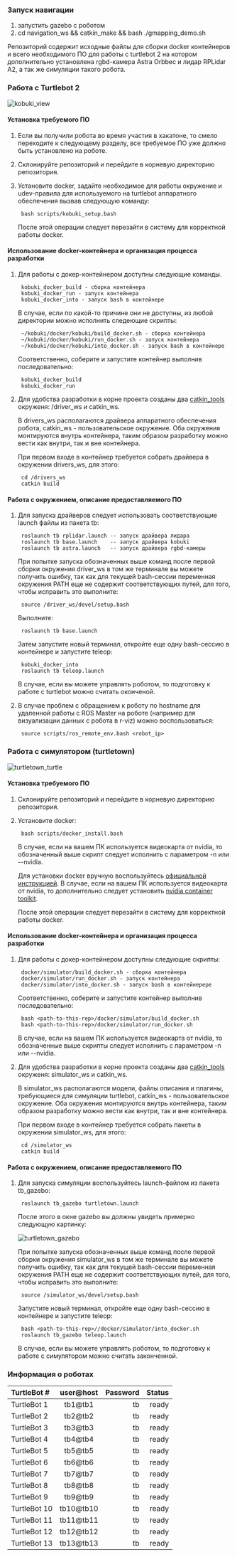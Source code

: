 ### Запуск навигации

1. запустить gazebo с роботом
2. cd navigation_ws && catkin_make && bash ./gmapping_demo.sh


Репозиторий содержит исходные файлы для сборки docker контейнеров и всего необходимого ПО для работы с turtlebot 2 на котором дополнительно установлена rgbd-камера Astra Orbbec и лидар RPLidar A2, а так же симуляции такого робота.


### Работа с Turtlebot 2

![kobuki_view](docs/pics/kobuki_view.png)


#### Установка требуемого ПО

1. Если вы получили робота во время участия в хакатоне, то смело переходите к следующему разделу, все требуемое ПО уже должно быть установлено на роботе.

2. Склонируйте репозиторий и перейдите в корневую директорию репозитория.

3. Установите docker, задайте необходимое для работы окружение и udev-правила для используемого на turtlebot аппаратного обеспечения вызвав следующую команду:

        bash scripts/kobuki_setup.bash

    После этой операции следует перезайти в систему для корректной работы docker.


#### Использование docker-контейнера и организация процесса разработки

1. Для работы с докер-контейнером доступны следующие команды.

        kobuki_docker_build - сборка контейнера
        kobuki_docker_run - запуск контейнера
        kobuki_docker_into - запуск bash в контейнере

    В случае, если по какой-то причине они не доступны, из любой директории можно исполнить следеющие скрипты:

        ~/kobuki/docker/kobuki/build_docker.sh - сборка контейнера
        ~/kobuki/docker/kobuki/run_docker.sh - запуск контейнера
        ~/kobuki/docker/kobuki/into_docker.sh - запуск bash в контейнере

    Соответственно, соберите и запустите контейнер выполнив последовательно:

        kobuki_docker_build
        kobuki_docker_run

2. Для удобства разработки в корне проекта созданы два [catkin_tools](https://catkin-tools.readthedocs.io/en/latest/quick_start.html) окруженя: /driver_ws и catkin_ws.

    В drivers_ws располагаются драйвера аппаратного обеспечения робота, catkin_ws - пользовательское окружение.  Оба окружения монтируются внутрь контейнера, таким образом разработку можно вести как внутри, так и вне контейнера.

    При первом входе в контейнер требуется собрать драйвера в окружении drivers_ws, для этого:

        cd /drivers_ws
        catkin build

#### Работа с окружением, описание предоставляемого ПО

1. Для запуска драйверов следует использовать соответствующие launch файлы из пакета tb:

        roslaunch tb rplidar.launch -- запуск драйвера лидара
        roslaunch tb base.launch    -- запуск драйвера kobuki
        roslaunch tb astra.launch   -- запуск драйвера rgbd-камеры

    При попытке запуска обозначенных выше команд после первой сборки окружения driver_ws в том же терминале вы можете получить ошибку, так как для текущей bash-сессии переменная окружения PATH еще не содержит соответствующих путей, для того, чтобы исправить это выполните:

        source /driver_ws/devel/setup.bash

    Выполните:

        roslaunch tb base.launch

    Затем запустите новый терминал, откройте еще одну bash-сессию в контейнере и запустите teleop:

        kobuki_docker_into
        roslaunch tb teleop.launch

     В случае, если вы можете управлять роботом, то подготовку к работе с turtlebot можно считать оконченой.

2. В случае проблем с обращением к роботу по hostname для удаленной работы с ROS Master на роботе (например для визуализации данных с робота в r-viz) можно воспользоваться:

        source scripts/ros_remote_env.bash <robot_ip>


### Работа с симулятором (turtletown)

![turtletown_turtle](docs/pics/turtletown.gif)

#### Установка требуемого ПО

1. Склонируйте репозиторий и перейдите в корневую директорию репозитория.

3. Установите docker:

        bash scripts/docker_install.bash

    В случае, если на вашем ПК используется видеокарта от nvidia, то обозначенный выше скрипт следует исполнить с параметром -n или --nvidia.

    Для установки docker вручную воспользуйтесь [официальной инструкцией](https://docs.docker.com/install/linux/docker-ce/ubuntu/). В случае, если на вашем ПК используется видеокарта от nvidia, то дополнительно следует установить [nvidia container toolkit](https://github.com/NVIDIA/nvidia-docker).

    После этой операции следует перезайти в систему для корректной работы docker.


#### Использование docker-контейнера и организация процесса разработки

1. Для работы с докер-контейнером доступны следующие скрипты:

        docker/simulator/build_docker.sh - сборка контейнера
        docker/simulator/run_docker.sh - запуск контейнера
        docker/simulator/into_docker.sh - запуск bash в контейнерере

    Соответственно, соберите и запустите контейнер выполнив последовательно:

        bash <path-to-this-rep>/docker/simulator/build_docker.sh
        bash <path-to-this-rep>/docker/simulator/run_docker.sh

    В случае, если на вашем ПК используется видеокарта от nvidia, то обозначенные выше скрипты следует исполнить с параметром -n или --nvidia.

2. Для удобства разработки в корне проекта созданы два [catkin_tools](https://catkin-tools.readthedocs.io/en/latest/quick_start.html) окруженя: simulator_ws и catkin_ws.

    В simulator_ws располагаются модели, файлы описания и плагины, требующиеся для симуляции turtlebot, catkin_ws - пользовательское окружение.  Оба окружения монтируются внутрь контейнера, таким образом разработку можно вести как внутри, так и вне контейнера.

    При первом входе в контейнер требуется собрать пакеты в окружении simulator_ws, для этого:

        cd /simulator_ws
        catkin build


#### Работа с окружением, описание предоставляемого ПО

1. Для запуска симуляции воспользуйтесь launch-файлом из пакета tb_gazebo:

        roslaunch tb_gazebo turtletown.launch

    После этого в окне gazebo вы должны увидеть примерно следующую картинку:

    ![turtletown_gazebo](docs/pics/turtletown.png)

    При попытке запуска обозначенных выше команд после первой сборки окружения simulator_ws в том же терминале вы можете получить ошибку, так как для текущей bash-сессии переменная окружения PATH еще не содержит соответствующих путей, для того, чтобы исправить это выполните:

        source /simulator_ws/devel/setup.bash

    Запустите новый терминал, откройте еще одну bash-сессию в контейнере и запустите teleop:

        bash <path-to-this-rep>//docker/simulator/into_docker.sh
        roslaunch tb_gazebo teleop.launch

     В случае, если вы можете управлять роботом, то подготовку к работе с симулятором можно считать законченной.


### Информация о роботах

| TurtleBot # | user@host | Password| Status |
|:--|:--:|---:|---:|
| TurtleBot 1 | tb1@tb1 | tb | ready |
| TurtleBot 2 | tb2@tb2 | tb | ready |
| TurtleBot 3 | tb3@tb3 | tb | ready |
| TurtleBot 4 | tb4@tb4 | tb | ready |
| TurtleBot 5 | tb5@tb5 | tb | ready |
| TurtleBot 6 | tb6@tb6 | tb | ready |
| TurtleBot 7 | tb7@tb7 | tb | ready |
| TurtleBot 8 | tb8@tb8 | tb | ready |
| TurtleBot 9 | tb9@tb9 | tb | ready |
| TurtleBot 10 | tb10@tb10 | tb | ready |
| TurtleBot 11 | tb11@tb11 | tb | ready |
| TurtleBot 12 | tb12@tb12 | tb | ready |
| TurtleBot 13 | tb13@tb13 | tb | ready |
